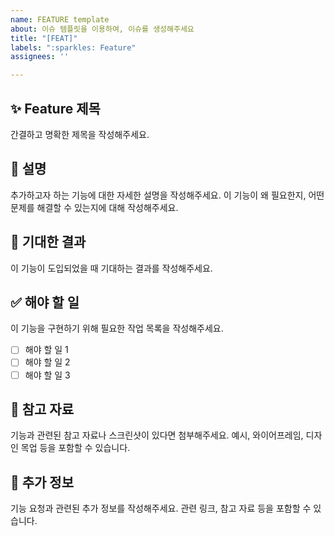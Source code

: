 ```yaml
---
name: FEATURE template
about: 이슈 템플릿을 이용하여, 이슈를 생성해주세요
title: "[FEAT]"
labels: ":sparkles: Feature"
assignees: ''

---
```


## :sparkles: Feature 제목
간결하고 명확한 제목을 작성해주세요.

## 📖 설명
추가하고자 하는 기능에 대한 자세한 설명을 작성해주세요. 이 기능이 왜 필요한지, 어떤 문제를 해결할 수 있는지에 대해 작성해주세요.

## 🎯 기대한 결과
이 기능이 도입되었을 때 기대하는 결과를 작성해주세요.

## ✅ 해야 할 일
이 기능을 구현하기 위해 필요한 작업 목록을 작성해주세요.
- [ ] 해야 할 일 1
- [ ] 해야 할 일 2
- [ ] 해야 할 일 3

## 📸 참고 자료
기능과 관련된 참고 자료나 스크린샷이 있다면 첨부해주세요. 예시, 와이어프레임, 디자인 목업 등을 포함할 수 있습니다.

## 📂 추가 정보
기능 요청과 관련된 추가 정보를 작성해주세요. 관련 링크, 참고 자료 등을 포함할 수 있습니다.
